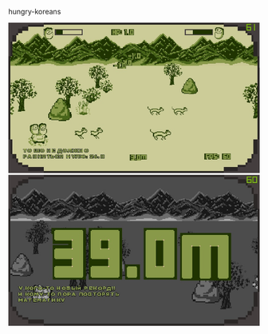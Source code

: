 hungry-koreans



![Image alt](https://github.com/MakovWait/hungry-koreans/blob/master/screenshots/1.jpg)
![Image alt](https://github.com/MakovWait/hungry-koreans/blob/master/screenshots/2.jpg)
